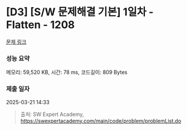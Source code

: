# [D3] [S/W 문제해결 기본] 1일차 - Flatten - 1208 

[문제 링크](https://swexpertacademy.com/main/code/problem/problemDetail.do?contestProbId=AV139KOaABgCFAYh) 

### 성능 요약

메모리: 59,520 KB, 시간: 78 ms, 코드길이: 809 Bytes

### 제출 일자

2025-03-21 14:33



> 출처: SW Expert Academy, https://swexpertacademy.com/main/code/problem/problemList.do